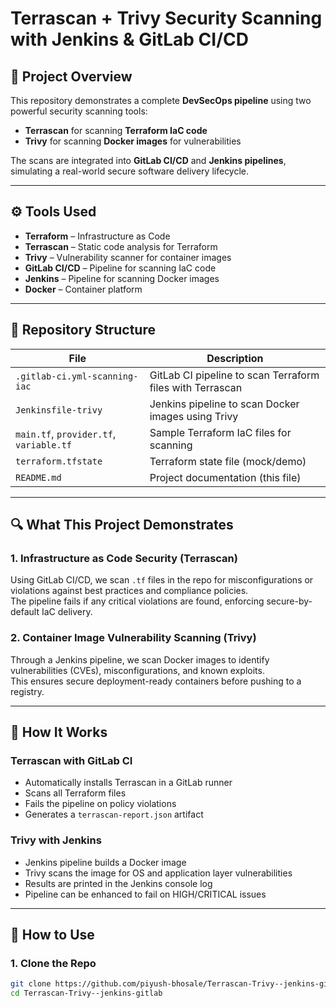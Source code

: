 # Terrascan + Trivy Security Scanning with Jenkins & GitLab CI/CD

## 🔐 Project Overview

This repository demonstrates a complete **DevSecOps pipeline** using two powerful security scanning tools:

- **Terrascan** for scanning **Terraform IaC code**
- **Trivy** for scanning **Docker images** for vulnerabilities

The scans are integrated into **GitLab CI/CD** and **Jenkins pipelines**, simulating a real-world secure software delivery lifecycle.

---

## ⚙️ Tools Used

- **Terraform** – Infrastructure as Code
- **Terrascan** – Static code analysis for Terraform
- **Trivy** – Vulnerability scanner for container images
- **GitLab CI/CD** – Pipeline for scanning IaC code
- **Jenkins** – Pipeline for scanning Docker images
- **Docker** – Container platform

---

## 🧩 Repository Structure

| File | Description |
|------|-------------|
| `.gitlab-ci.yml-scanning-iac` | GitLab CI pipeline to scan Terraform files with Terrascan |
| `Jenkinsfile-trivy` | Jenkins pipeline to scan Docker images using Trivy |
| `main.tf`, `provider.tf`, `variable.tf` | Sample Terraform IaC files for scanning |
| `terraform.tfstate` | Terraform state file (mock/demo) |
| `README.md` | Project documentation (this file) |

---

## 🔍 What This Project Demonstrates

### **1. Infrastructure as Code Security (Terrascan)**  
Using GitLab CI/CD, we scan `.tf` files in the repo for misconfigurations or violations against best practices and compliance policies.  
The pipeline fails if any critical violations are found, enforcing secure-by-default IaC delivery.

### **2. Container Image Vulnerability Scanning (Trivy)**  
Through a Jenkins pipeline, we scan Docker images to identify vulnerabilities (CVEs), misconfigurations, and known exploits.  
This ensures secure deployment-ready containers before pushing to a registry.

---

## 🧪 How It Works

### **Terrascan with GitLab CI**
- Automatically installs Terrascan in a GitLab runner
- Scans all Terraform files
- Fails the pipeline on policy violations
- Generates a `terrascan-report.json` artifact

### **Trivy with Jenkins**
- Jenkins pipeline builds a Docker image
- Trivy scans the image for OS and application layer vulnerabilities
- Results are printed in the Jenkins console log
- Pipeline can be enhanced to fail on HIGH/CRITICAL issues

---

## 🚀 How to Use

### **1. Clone the Repo**

```bash
git clone https://github.com/piyush-bhosale/Terrascan-Trivy--jenkins-gitlab.git
cd Terrascan-Trivy--jenkins-gitlab
